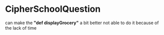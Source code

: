 # CipherSchoolQuestion
can make the <b>"def displayGrocery"</b> a bit better not able to do it because of the lack of time 
